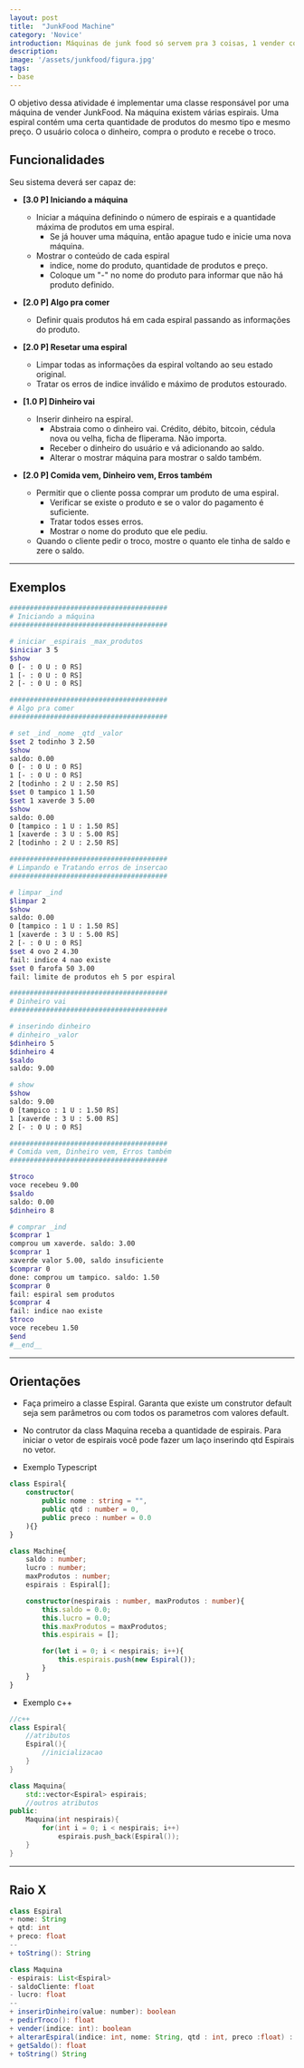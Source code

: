 ```yaml
---
layout: post
title:  "JunkFood Machine"
category: 'Novice'
introduction: Máquinas de junk food só servem pra 3 coisas, 1 vender comidas que fazem mal pra saúde, 2 rejeitar as notas velhas que você tem e 3 te matar de raiva porque você leu 5 vezes e ainda não entendeu o que é pra fazer no trabalho.
description: 
image: '/assets/junkfood/figura.jpg'
tags:
- base
---
```


O objetivo dessa atividade é implementar uma classe responsável por uma máquina de vender JunkFood. Na máquina existem várias espirais. Uma espiral contém uma certa quantidade de produtos do mesmo tipo e mesmo preço. O usuário coloca o dinheiro, compra o produto e recebe o troco.

## Funcionalidades

Seu sistema deverá ser capaz de:

- **[3.0 P] Iniciando a máquina** 
    - Iniciar a máquina definindo o número de espirais e a quantidade máxima de produtos em uma espiral.
        - Se já houver uma máquina, então apague tudo e inicie uma nova máquina.
    - Mostrar o conteúdo de cada espiral
        - indice, nome do produto, quantidade de produtos e preço.
        - Coloque um "-" no nome do produto para informar que não há produto definido.

- **[2.0 P] Algo pra comer** 
    - Definir quais produtos há em cada espiral passando as informações do produto.
- **[2.0 P] Resetar uma espiral** 
    - Limpar todas as informações da espiral voltando ao seu estado original. 
    - Tratar os erros de indice inválido e máximo de produtos estourado.

- **[1.0 P] Dinheiro vai** 
    - Inserir dinheiro na espiral.
        - Abstraia como o dinheiro vai. Crédito, débito, bitcoin, cédula nova ou velha, ficha de fliperama. Não importa.
        - Receber o dinheiro do usuário e vá adicionando ao saldo.
        - Alterar o mostrar máquina para mostrar o saldo também.

- **[2.0 P] Comida vem, Dinheiro vem, Erros também** 
    - Permitir que o cliente possa comprar um produto de uma espiral.
        - Verificar se existe o produto e se o valor do pagamento é suficiente.
        - Tratar todos esses erros.
        - Mostrar o nome do produto que ele pediu.
    - Quando o cliente pedir o troco, mostre o quanto ele tinha de saldo e zere o saldo.

---
## Exemplos

```bash
#######################################
# Iniciando a máquina
#######################################

# iniciar _espirais _max_produtos
$iniciar 3 5
$show
0 [- : 0 U : 0 RS]
1 [- : 0 U : 0 RS]
2 [- : 0 U : 0 RS]

#######################################
# Algo pra comer
#######################################

# set _ind _nome _qtd _valor 
$set 2 todinho 3 2.50
$show
saldo: 0.00
0 [- : 0 U : 0 RS]
1 [- : 0 U : 0 RS]
2 [todinho : 2 U : 2.50 RS]
$set 0 tampico 1 1.50
$set 1 xaverde 3 5.00
$show   
saldo: 0.00
0 [tampico : 1 U : 1.50 RS]
1 [xaverde : 3 U : 5.00 RS]
2 [todinho : 2 U : 2.50 RS]

#######################################
# Limpando e Tratando erros de insercao
#######################################

# limpar _ind
$limpar 2
$show
saldo: 0.00
0 [tampico : 1 U : 1.50 RS]
1 [xaverde : 3 U : 5.00 RS]
2 [- : 0 U : 0 RS]
$set 4 ovo 2 4.30
fail: indice 4 nao existe
$set 0 farofa 50 3.00
fail: limite de produtos eh 5 por espiral

#######################################
# Dinheiro vai
#######################################

# inserindo dinheiro
# dinheiro _valor
$dinheiro 5
$dinheiro 4
$saldo
saldo: 9.00

# show
$show   
saldo: 9.00
0 [tampico : 1 U : 1.50 RS]
1 [xaverde : 3 U : 5.00 RS]
2 [- : 0 U : 0 RS]

#######################################
# Comida vem, Dinheiro vem, Erros também
#######################################

$troco
voce recebeu 9.00
$saldo
saldo: 0.00
$dinheiro 8

# comprar _ind
$comprar 1
comprou um xaverde. saldo: 3.00
$comprar 1
xaverde valor 5.00, saldo insuficiente
$comprar 0
done: comprou um tampico. saldo: 1.50
$comprar 0
fail: espiral sem produtos
$comprar 4
fail: indice nao existe
$troco
voce recebeu 1.50
$end
#__end__
```



---
## Orientações

- Faça primeiro a classe Espiral. Garanta que existe um construtor default seja sem parâmetros ou com todos os parametros com valores default.
- No contrutor da class Maquina receba a quantidade de espirais. Para iniciar o vetor de espirais você pode fazer um laço inserindo qtd Espirais no vetor.

- Exemplo Typescript

```typescript
class Espiral{
    constructor(
        public nome : string = "", 
        public qtd : number = 0, 
        public preco : number = 0.0
    ){}
}

class Machine{
    saldo : number;
    lucro : number;
    maxProdutos : number;
    espirais : Espiral[];

    constructor(nespirais : number, maxProdutos : number){
        this.saldo = 0.0;
        this.lucro = 0.0;
        this.maxProdutos = maxProdutos;
        this.espirais = [];

        for(let i = 0; i < nespirais; i++){
            this.espirais.push(new Espiral());
        }
    }
}
```

- Exemplo c++

```c++
//c++
class Espiral{
    //atributos
    Espiral(){
        //inicializacao
    }
}

class Maquina{
    std::vector<Espiral> espirais;
    //outros atributos
public:
    Maquina(int nespirais){
        for(int i = 0; i < nespirais; i++)
            espirais.push_back(Espiral());
    }
}
```
---
## Raio X

````java
class Espiral
+ nome: String
+ qtd: int
+ preco: float
--
+ toString(): String

class Maquina
- espirais: List<Espiral>
- saldoCliente: float
- lucro: float
--
+ inserirDinheiro(value: number): boolean
+ pedirTroco(): float
+ vender(indice: int): boolean
+ alterarEspiral(indice: int, nome: String, qtd : int, preco :float) : boolean
+ getSaldo(): float
+ toString() String
````